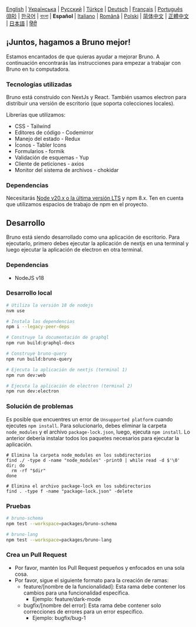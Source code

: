 [English](../../contributing.md)
| [Українська](./contributing_ua.md)
| [Русский](./contributing_ru.md)
| [Türkçe](./contributing_tr.md)
| [Deutsch](./contributing_de.md)
| [Français](./contributing_fr.md)
| [Português (BR)](./contributing_pt_br.md)
| [한국어](./contributing_kr.md)
| [বাংলা](./contributing_bn.md)
| **Español**
| [Italiano](./contributing_it.md)
| [Română](./contributing_ro.md)
| [Polski](./contributing_pl.md)
| [简体中文](./contributing_cn.md)
| [正體中文](./contributing_zhtw.md)
| [日本語](./contributing_ja.md)
| [हिंदी](./contributing_hi.md)

## ¡Juntos, hagamos a Bruno mejor!

Estamos encantados de que quieras ayudar a mejorar Bruno. A continuación encontrarás las instrucciones para empezar a trabajar con Bruno en tu computadora.

### Tecnologías utilizadas

Bruno está construido con NextJs y React. También usamos electron para distribuir una versión de escritorio (que soporta colecciones locales).

Librerías que utilizamos:

- CSS - Tailwind
- Editores de código - Codemirror
- Manejo del estado - Redux
- Íconos - Tabler Icons
- Formularios - formik
- Validación de esquemas - Yup
- Cliente de peticiones - axios
- Monitor del sistema de archivos - chokidar

### Dependencias

Necesitarás [Node v20.x o la última versión LTS](https://nodejs.org/es) y npm 8.x. Ten en cuenta que utilizamos espacios de trabajo de npm en el proyecto.

## Desarrollo

Bruno está siendo desarrollado como una aplicación de escritorio. Para ejecutarlo, primero debes ejecutar la aplicación de nextjs en una terminal y luego ejecutar la aplicación de electron en otra terminal.

### Dependencias

- NodeJS v18

### Desarrollo local

```bash
# Utiliza la versión 18 de nodejs
nvm use

# Instala las dependencias
npm i --legacy-peer-deps

# Construye la documentación de graphql
npm run build:graphql-docs

# Construye bruno-query
npm run build:bruno-query

# Ejecuta la aplicación de nextjs (terminal 1)
npm run dev:web

# Ejecuta la aplicación de electron (terminal 2)
npm run dev:electron
```

### Solución de problemas

Es posible que encuentres un error de `Unsupported platform` cuando ejecutes `npm install`. Para solucionarlo, debes eliminar la carpeta `node_modules` y el archivo `package-lock.json`, luego, ejecuta `npm install`. Lo anterior debería instalar todos los paquetes necesarios para ejecutar la aplicación.

```shell
# Elimina la carpeta node_modules en los subdirectorios
find ./ -type d -name "node_modules" -print0 | while read -d $'\0' dir; do
  rm -rf "$dir"
done

# Elimina el archivo package-lock en los subdirectorios
find . -type f -name "package-lock.json" -delete
```

### Pruebas

```bash
# bruno-schema
npm test --workspace=packages/bruno-schema

# bruno-lang
npm test --workspace=packages/bruno-lang
```

### Crea un Pull Request

- Por favor, mantén los Pull Request pequeños y enfocados en una sola cosa.
- Por favor, sigue el siguiente formato para la creación de ramas:
  - feature/[nombre de la funcionalidad]: Esta rama debe contener los cambios para una funcionalidad específica.
    - Ejemplo: feature/dark-mode
  - bugfix/[nombre del error]: Esta rama debe contener solo correcciones de errores para un error específico.
    - Ejemplo: bugfix/bug-1
